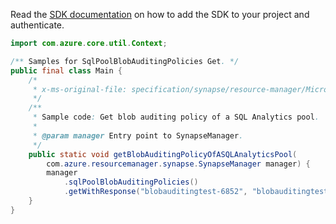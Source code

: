 Read the [SDK documentation](https://github.com/Azure/azure-sdk-for-java/blob/azure-resourcemanager-synapse_1.0.0-beta.3/sdk/synapse/azure-resourcemanager-synapse/README.md) on how to add the SDK to your project and authenticate.

```java
import com.azure.core.util.Context;

/** Samples for SqlPoolBlobAuditingPolicies Get. */
public final class Main {
    /*
     * x-ms-original-file: specification/synapse/resource-manager/Microsoft.Synapse/stable/2021-06-01/examples/GetSqlPoolBlobAuditing.json
     */
    /**
     * Sample code: Get blob auditing policy of a SQL Analytics pool.
     *
     * @param manager Entry point to SynapseManager.
     */
    public static void getBlobAuditingPolicyOfASQLAnalyticsPool(
        com.azure.resourcemanager.synapse.SynapseManager manager) {
        manager
            .sqlPoolBlobAuditingPolicies()
            .getWithResponse("blobauditingtest-6852", "blobauditingtest-2080", "testdb", Context.NONE);
    }
}
```
